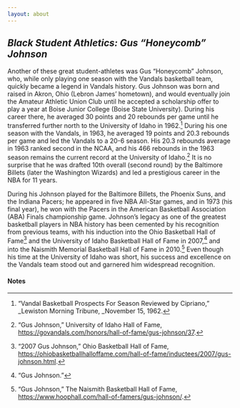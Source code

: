 ```yaml
---
layout: about
---
```

## _Black Student Athletics: Gus “Honeycomb” Johnson_ ###

Another of these great student-athletes was Gus “Honeycomb” Johnson, who, while only playing one season with the Vandals basketball team, quickly became a legend in Vandals history. Gus Johnson was born and raised in Akron, Ohio (Lebron James’ hometown), and would eventually join the Amateur Athletic Union Club until he accepted a scholarship offer to play a year at Boise Junior College (Boise State University). During his career there, he averaged 30 points and 20 rebounds per game until he transferred further north to the University of Idaho in 1962.[^47] During his one season with the Vandals, in 1963, he averaged 19 points and 20.3 rebounds per game and led the Vandals to a 20-6 season. His 20.3 rebounds average in 1963 ranked second in the NCAA, and his 466 rebounds in the 1963 season remains the current record at the University of Idaho.[^48] It is no surprise that he was drafted 10th overall (second round) by the Baltimore Billets (later the Washington Wizards) and led a prestigious career in the NBA for 11 years. 

During his Johnson played for the Baltimore Billets, the Phoenix Suns, and the Indiana Pacers; he appeared in five NBA All-Star games, and in 1973 (his final year), he won with the Pacers in the American Basketball Association (ABA) Finals championship game. Johnson’s legacy as one of the greatest basketball players in NBA history has been cemented by his recognition from previous teams, with his induction into the Ohio Basketball Hall of Fame[^49] and the University of Idaho Basketball Hall of Fame in 2007,[^50] and into the Naismith Memorial Basketball Hall of Fame in 2010.[^51] Even though his time at the University of Idaho was short, his success and excellence on the Vandals team stood out and garnered him widespread recognition.


#### Notes ####

[^47]:
     “Vandal Basketball Prospects For Season Reviewed by Cipriano,” _Lewiston Morning Tribune, _November 15, 1962.

[^48]:
     “Gus Johnson,” University of Idaho Hall of Fame, <https://govandals.com/honors/hall-of-fame/gus-johnson/37>.

[^49]:
     “2007 Gus Johnson,” Ohio Basketball Hall of Fame, <https://ohiobasketballhalloffame.com/hall-of-fame/inductees/2007/gus-johnson.html>.

[^50]:
     “Gus Johnson.”

[^51]:
     “Gus Johnson,” The Naismith Basketball Hall of Fame, <https://www.hoophall.com/hall-of-famers/gus-johnson/>.